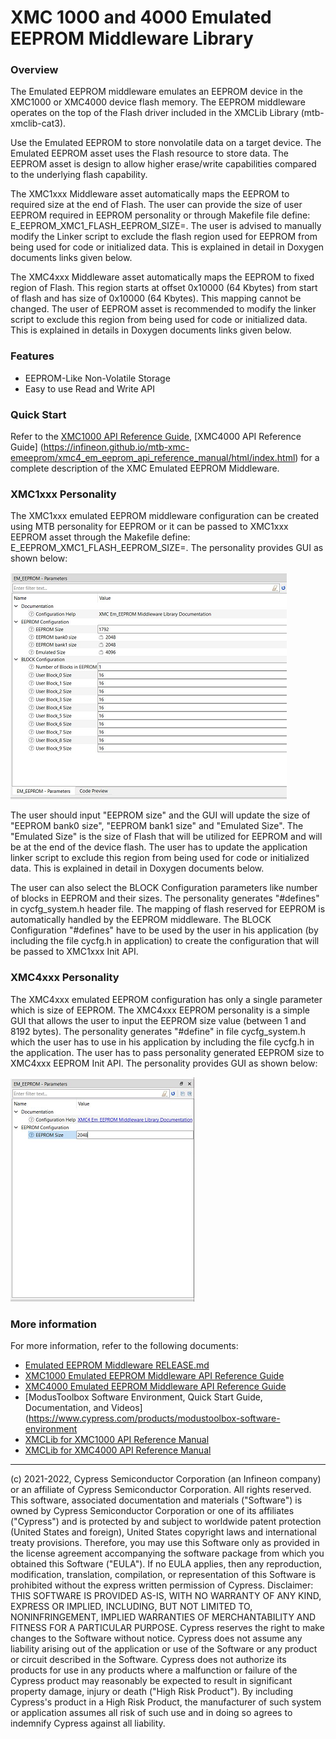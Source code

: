 # XMC 1000 and 4000 Emulated EEPROM Middleware Library

### Overview
The Emulated EEPROM middleware emulates an EEPROM device in the XMC1000 or XMC4000 device flash memory. The EEPROM middleware operates on the top of the Flash driver included in the XMCLib Library (mtb-xmclib-cat3).

Use the Emulated EEPROM to store nonvolatile data on a target device. The Emulated EEPROM asset uses the Flash resource to store data. The EEPROM asset is design to allow higher erase/write capabilities compared to the underlying flash capability.

The XMC1xxx Middleware asset automatically maps the EEPROM to required size at the end of Flash. The user can provide the size of user EEPROM required in EEPROM personality or through Makefile file define: E_EEPROM_XMC1_FLASH_EEPROM_SIZE=<size>. The user is advised to manually modify the Linker script to exclude the flash region used for EEPROM from being used for code or initialized data. This is explained in detail in Doxygen documents links given below.

The XMC4xxx Middleware asset automatically maps the EEPROM to fixed region of Flash. This region starts at offset 0x10000 (64 Kbytes) from start of flash and has size of 0x10000 (64 Kbytes). This mapping cannot be changed. The user of EEPROM asset is recommended to modify the linker script to exclude this region from being used for code or initialized data. This is explained in details in Doxygen documents links given below.

### Features
* EEPROM-Like Non-Volatile Storage
* Easy to use Read and Write API

### Quick Start
Refer to the [XMC1000 API Reference Guide](https://infineon.github.io/mtb-xmc-emeeprom/xmc1_em_eeprom_api_reference_manual/html/index.html), [XMC4000 API Reference Guide] (https://infineon.github.io/mtb-xmc-emeeprom/xmc4_em_eeprom_api_reference_manual/html/index.html) for a complete description of the XMC Emulated EEPROM Middleware.

### XMC1xxx Personality
The XMC1xxx emulated EEPROM middleware configuration can be created using MTB personality for EEPROM or it can be passed to XMC1xxx EEPROM asset through the Makefile define: E_EEPROM_XMC1_FLASH_EEPROM_SIZE=<size>.
The personality provides GUI as shown below:

![](images/mtb_xmc1_em_eeprom_configuration.png)

The user should input "EEPROM size" and the GUI will update the size of "EEPROM bank0 size", "EEPROM bank1 size" and "Emulated Size". The "Emulated Size" is the size of Flash that will be utilized for EEPROM and will be at the end of the device flash. The user has to update the application linker script to exclude this region from being used for code or initialized data. This is explained in detail in Doxygen documents below.

The user can also select the BLOCK Configuration parameters like number of blocks in EEPROM and their sizes. The personality generates "#defines" in cycfg_system.h header file. The mapping of flash reserved for EEPROM is automatically handled by the EEPROM middleware. The BLOCK Configuration "#defines" have to be used by the user in his application (by including the file cycfg.h in application) to create the configuration that will be passed to XMC1xxx Init API.

### XMC4xxx Personality
The XMC4xxx emulated EEPROM configuration has only a single parameter which is size of EEPROM. The XMC4xxx EEPROM personality is a simple GUI that allows the user to input the EEPROM size value (between 1 and 8192 bytes). The personality generates "#define" in file cycfg_system.h which the user has to use in his application by including the file cycfg.h in the application. The user has to pass personality generated EEPROM size to XMC4xxx EEPROM Init API.
The personality provides GUI as shown below:

![](images/mtb_xmc4_em_eeprom_configuration.png)


### More information
For more information, refer to the following documents:
* [Emulated EEPROM Middleware RELEASE.md](./RELEASE.md)
* [XMC1000 Emulated EEPROM Middleware API Reference Guide](https://infineon.github.io/mtb-xmc-emeeprom/xmc1_em_eeprom_api_reference_manual/html/index.html)
* [XMC4000 Emulated EEPROM Middleware API Reference Guide](https://infineon.github.io/mtb-xmc-emeeprom/xmc4_em_eeprom_api_reference_manual/html/index.html)
* [ModusToolbox Software Environment, Quick Start Guide, Documentation, and Videos](https://www.cypress.com/products/modustoolbox-software-environment
* [XMCLib for XMC1000 API Reference Manual](https://infineon.github.io/mtb-xmclib-cat3/xmc1_api_reference_manual/html/index.html)
* [XMCLib for XMC4000 API Reference Manual](https://infineon.github.io/mtb-xmclib-cat3/xmc4_api_reference_manual/html/index.html)

---
(c) 2021-2022, Cypress Semiconductor Corporation (an Infineon company) or an affiliate of Cypress Semiconductor Corporation.  All rights reserved.
This software, associated documentation and materials ("Software") is owned by Cypress Semiconductor Corporation or one of its affiliates ("Cypress") and is protected by and subject to worldwide patent protection (United States and foreign), United States copyright laws and international treaty provisions. Therefore, you may use this Software only as provided in the license agreement accompanying the software package from which you obtained this Software ("EULA"). If no EULA applies, then any reproduction, modification, translation, compilation, or representation of this Software is prohibited without the express written permission of Cypress.
Disclaimer: THIS SOFTWARE IS PROVIDED AS-IS, WITH NO WARRANTY OF ANY KIND, EXPRESS OR IMPLIED, INCLUDING, BUT NOT LIMITED TO, NONINFRINGEMENT, IMPLIED WARRANTIES OF MERCHANTABILITY AND FITNESS FOR A PARTICULAR PURPOSE. Cypress reserves the right to make changes to the Software without notice. Cypress does not assume any liability arising out of the application or use of the Software or any product or circuit described in the Software. Cypress does not authorize its products for use in any products where a malfunction or failure of the Cypress product may reasonably be expected to result in significant property damage, injury or death ("High Risk Product"). By including Cypress's product in a High Risk Product, the manufacturer of such system or application assumes all risk of such use and in doing so agrees to indemnify Cypress against all liability.
